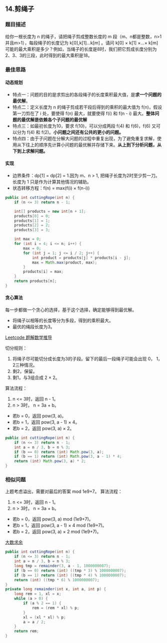 ## 14.剪绳子
### 题目描述
给你一根长度为 n 的绳子，请把绳子剪成整数长度的 m 段（m、n都是整数，n>1并且m>1），每段绳子的长度记为 k[0],k[1]...k[m] 。请问 k[0] × k[1] ×...× k[m] 可能的最大乘积是多少？例如，当绳子的长度是8时，我们把它剪成长度分别为2、3、3的三段，此时得到的最大乘积是18。

### 最佳思路
#### 动态规划
- 特点一：问题的目的是求剪出的各段绳子的长度乘积最大值，是**求一个问题的最优解**。
- 特点二：定义长度为 n 的绳子剪成若干段后得到的乘积的最大值为 f(n)，假设第一刀剪在了 i 处，要使得 f(n) 最大，就要使得 f(i) 和 f(n - i) 最大。**整体问题的最优解是依赖各个子问题的最优解**
- 特点三：如最初长度为10，要求 f(10)，可以分成两段 f(4) 和 f(6)，f(6) 又可以分为 f(4) 和 f(2)。**小问题之间还有公共的更小的问题。**
- 特点四：由于子问题在分解大问题的过程中重复出现，为了避免重复求解，使用从下往上的顺序先计算小问题的最优解并存储下来。**从上到下分析问题，从下到上求解问题。**
#### 实现
- 边界条件：dp[1] = dp[2] = 1.因为 m、n > 1, 把绳子长度为2时至少剪一刀。长度为 1 只是作为计算其他情况的辅助。
- 状态转移方程：f(n) = max(f(i) × f(n-i))

```java
public int cuttingRope(int n) {
    if (n <= 3) return n - 1;

    int[] products = new int[n + 1];
    products[0] = 0;
    products[1] = 1;
    products[2] = 2;
    products[3] = 3;

    int max = 0;
    for (int i = 4; i <= n; i++) {
        max = 0;
        for (int j = 1; j <= i / 2; j++) {
            int product = products[j] * products[i - j];
            max = Math.max(product, max);
        }
        products[i] = max;
    }
    return products[n];
}
```
#### 贪心算法
每一步都做一个贪心的选择，基于这个选择，确定能够得到最优解。
- 将绳子以相等的长度等分为多段，得到的乘积最大。
- 最优的绳段长度为3。

[Leetcode 题解数学推导](https://leetcode-cn.com/problems/jian-sheng-zi-lcof/solution/mian-shi-ti-14-i-jian-sheng-zi-tan-xin-si-xiang-by/)

切分规则：
1. 将绳子尽可能切分成长度为3的子段。留下的最后一段绳子可能会出现 0， 1， 2三种情况。
2. 剩2，保留。
3. 剩1，与3组合成 2 × 2。

算法流程：
1. n <= 3时，返回 n - 1。
2. n > 3时， n = 3a + b。
- 若b = 0，返回 pow(3, a)。
- 若b = 1，返回 pow(3, a - 1) × 4。
- 若b = 2，返回 pow(3, a) × 2。

```java
public int cuttingRope(int n) {
    if (n <= 3) return n - 1;
    int a = n / 3, b = n % 3;
    if (b == 0) return (int) Math.pow(3, a);
    if (b == 1) return (int) Math.pow(3, a - 1) * 4;
    return (int) Math.pow(3, a) * 2;
}
```
### 相似问题
上题考虑溢出，需要对最后的答案 mod 1e9+7。
算法流程：
1. n <= 3时，返回 n - 1。
2. n > 3时， n = 3a + b。
- 若b = 0，返回 pow(3, a) mod (1e9+7)。
- 若b = 1，返回 pow(3, a - 1) × 4 mod (1e9+7)。
- 若b = 2，返回 pow(3, a) × 2 mod (1e9+7)。

[大数求余](https://github.com/starflyyy3119/Interview/blob/master/剑指offer/算法/大数求余.md)

```java
public int cuttingRope(int n) {
    if (n <= 3) return n - 1;
    int a = n / 3, b = n % 3;
    long tmp = remainder(3, a - 1, 1000000007);
    if (b == 0) return (int) ((tmp * 3) % 1000000007);
    if (b == 1) return (int) ((tmp * 4) % 1000000007);
    return (int) ((tmp * 6) % 1000000007);
}
private long remainder(int x, int a, int p) {
    long rem = 1, xl = x;
    while (a > 0) {
        if (a % 2 == 1) {
            rem = (rem * xl) % p;
        }
        xl = (xl * xl) % p;
        a = a / 2;
    }
    return rem;
}
```